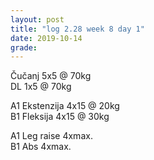```yaml
---
layout: post
title: "log 2.28 week 8 day 1"
date: 2019-10-14
grade:
---
```


Čučanj 5x5 @ 70kg     
DL 1x5 @ 70kg      

A1 Ekstenzija 4x15 @ 20kg    
B1 Fleksija 4x15 @ 30kg    

A1 Leg raise 4xmax.   
B1 Abs 4xmax.   
